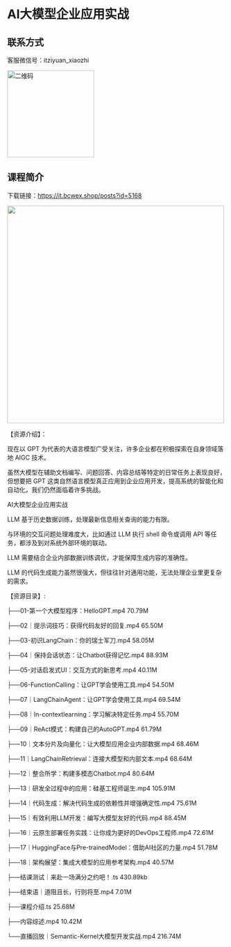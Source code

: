 # AI大模型企业应用实战

## 联系方式

客服微信号：itziyuan_xiaozhi

<img src="https://ziyuanyun.oss-cn-guangzhou.aliyuncs.com/common/20240614073449/666b82192834a.jpg" width="200" height="200" alt="二维码">

## 课程简介

下载链接：https://it.bcwex.shop/posts?id=5168

<img src="https://ziyuanyun.oss-cn-guangzhou.aliyuncs.com/yun/20241201155951/674c1777efadc.jpg" width="500" alt="">

  【资源介绍】：

 现在以 GPT 为代表的大语言模型广受关注，许多企业都在积极探索在自身领域落地 AIGC 技术。

 虽然大模型在辅助文档编写、问题回答、内容总结等特定的日常任务上表现良好，但想要把 GPT 这类自然语言模型真正应用到企业应用开发，提高系统的智能化和自动化，我们仍然面临着许多挑战。

 AI大模型企业应用实战



 LLM 基于历史数据训练，处理最新信息相关查询的能力有限。

 与环境的交互问题处理难度大，比如通过 LLM 执行 shell 命令或调用 API 等任务，都涉及到对系统外部环境的联动。

 LLM 需要结合企业内部数据训练调优，才能保障生成内容的准确性。

 LLM 的代码生成能力虽然很强大，但往往针对通用功能，无法处理企业里更复杂的需求。

 【资源目录】:

 ├──01-第一个大模型程序：HelloGPT.mp4 70.79M

 ├──02｜提示词技巧：获得代码友好的回复.mp4 65.50M

 ├──03-初识LangChain：你的瑞士军刀.mp4 58.05M

 ├──04｜保持会话状态：让Chatbot获得记忆.mp4 88.93M

 ├──05-对话启发式UI：交互方式的新思考.mp4 40.11M

 ├──06-FunctionCalling：让GPT学会使用工具.mp4 54.50M

 ├──07｜LangChainAgent：让GPT学会使用工具.mp4 69.54M

 ├──08｜In-contextlearning：学习解决特定任务.mp4 55.70M

 ├──09｜ReAct模式：构建自己的AutoGPT.mp4 61.79M

 ├──10｜文本分片及向量化：让大模型应用企业内部数据.mp4 68.46M

 ├──11｜LangChainRetrieval：连接大模型和内部文本.mp4 68.64M

 ├──12｜整合所学：构建多模态Chatbot.mp4 80.64M

 ├──13｜研发全过程中的应用：硅基工程师诞生.mp4 105.91M

 ├──14｜代码生成：解决代码生成的依赖性并增强确定性.mp4 75.61M

 ├──15｜有效利用LLM开发：编写大模型友好的代码.mp4 88.45M

 ├──16｜云原生部署任务实践：让你成为更好的DevOps工程师.mp4 72.61M

 ├──17｜HuggingFace与Pre-trainedModel：借助AI社区的力量.mp4 51.78M

 ├──18｜架构展望：集成大模型的应用参考架构.mp4 40.57M

 ├──结课测试｜来赴一场满分之约吧！.ts 430.89kb

 ├──结束语｜道阻且长，行则将至.mp4 7.01M

 ├──课程介绍.ts 25.68M

 ├──内容综述.mp4 10.42M

 └──直播回放｜Semantic-Kernel大模型开发实战.mp4 216.74M

  